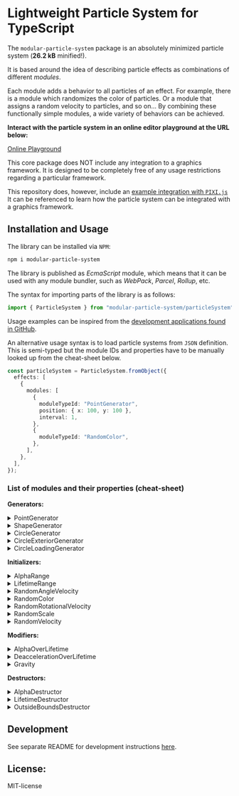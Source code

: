 <!---
This README is displayed in the front page of GitHub page
--->

# Lightweight Particle System for TypeScript

The `modular-particle-system` package is an absolutely minimized particle system (**26.2 kB** minified!).

It is based around the idea of describing particle effects as combinations of different _modules_.

Each module adds a behavior to all particles of an effect.
For example, there is a module which randomizes the color of particles.
Or a module that assigns a random velocity to particles, and so on...
By combining these functionally simple modules, a wide variety of behaviors can be achieved.

**Interact with the particle system in an online editor playground at the URL below:**

[Online Playground](https://risto-paasivirta.github.io/ParticleSystem/)

This core package does NOT include any integration to a graphics framework.
It is designed to be completely free of any usage restrictions regarding a particular framework.

This repository does, however, include an [example integration with `PIXI.js`](https://github.com/Risto-Paasivirta/ParticleSystem/tree/master/playground/apps/helpers/renderer/renderer.ts)
It can be referenced to learn how the particle system can be integrated with a graphics framework.

## Installation and Usage

The library can be installed via `NPM`:

```bash
npm i modular-particle-system
```

The library is published as _EcmaScript_ module, which means that it can be used with any module bundler, such as _WebPack_, _Parcel_, _Rollup_, etc.

The syntax for importing parts of the library is as follows:

```js
import { ParticleSystem } from "modular-particle-system/particleSystem";
```

Usage examples can be inspired from the [development applications found in GitHub](https://github.com/Risto-Paasivirta/ParticleSystem/tree/master/playground/apps).

An alternative usage syntax is to load particle systems from `JSON` definition.
This is semi-typed but the module IDs and properties have to be manually looked up from the cheat-sheet below.

```ts
const particleSystem = ParticleSystem.fromObject({
  effects: [
    {
      modules: [
        {
          moduleTypeId: "PointGenerator",
          position: { x: 100, y: 100 },
          interval: 1,
        },
        {
          moduleTypeId: "RandomColor",
        },
      ],
    },
  ],
});
```

### List of modules and their properties (cheat-sheet)

**Generators:**

<details><summary>PointGenerator</summary>

- `interval: number`
- `position: Position`

</details>

<details><summary>ShapeGenerator</summary>

- `interval: number`
- `shape: Shape`

</details>

<details><summary>CircleGenerator</summary>

TODO

</details>

<details><summary>CircleExteriorGenerator</summary>

TODO

</details>

<details><summary>CircleLoadingGenerator</summary>

- `interval: number`
- `center: Position`
- `radius: number`
- `nextParticleAngle: number`
- `angleStep: number`

</details>

**Initializers:**

<details><summary>AlphaRange</summary>

- `min: number`
- `max: number`

</details>

<details><summary>LifetimeRange</summary>

- `min: number`
- `max: number`

</details>

<details><summary>RandomAngleVelocity</summary>

- `min: number`
- `max: number`

</details>

<details><summary>RandomColor</summary>

- `palette: Color[]`

</details>

<details><summary>RandomRotationalVelocity</summary>

- `min: number`
- `max: number`

</details>

<details><summary>RandomScale</summary>

- `min: number`
- `max: number`

</details>

<details><summary>RandomVelocity</summary>

- `randomX: Range`
- `randomY: Range`

</details>

**Modifiers:**

<details><summary>AlphaOverLifetime</summary>

- `easing: EasingFunction`

</details>

<details><summary>DeaccelerationOverLifetime</summary>

- `easing: EasingFunction`

</details>

<details><summary>Gravity</summary>

- `strength: number`

</details>

**Destructors:**

<details><summary>AlphaDestructor</summary>

</details>

<details><summary>LifetimeDestructor</summary>

</details>

<details><summary>OutsideBoundsDestructor</summary>

- `bounds: Shape`

</details>

## Development

See separate README for development instructions [here](https://github.com/Risto-Paasivirta/ParticleSystem/blob/master/README-dev.md).

## License:

MIT-license
